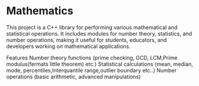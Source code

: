 # Mathematics
This project is a C++ library for performing various mathematical and statistical operations. It includes modules for number theory, statistics, and number operations, making it useful for students, educators, and developers working on mathematical applications.

Features
Number theory functions (prime checking, GCD, LCM,Prime modulus(fermats little theorem) etc.)
Statistical calculations (mean, median, mode, percentiles,Interquantile range,outlier boundary etc..)
Number operations (basic arithmetic, advanced manipulations)